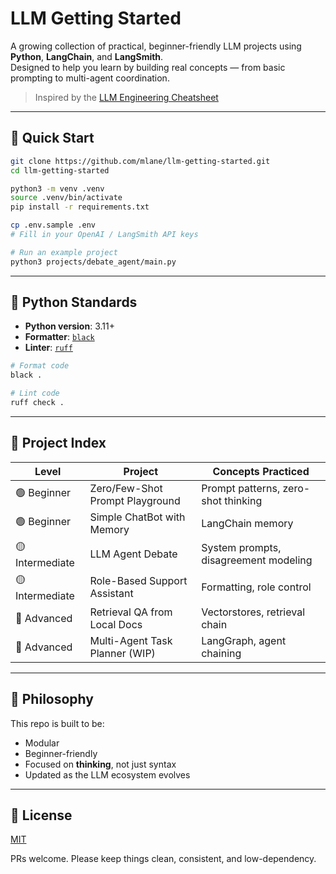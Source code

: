 # LLM Getting Started

A growing collection of practical, beginner-friendly LLM projects using **Python**, **LangChain**, and **LangSmith**.  
Designed to help you learn by building real concepts — from basic prompting to multi-agent coordination.

> Inspired by the [LLM Engineering Cheatsheet](https://github.com/mlane/llm-engineering-cheatsheet)

---

## 🚀 Quick Start

```bash
git clone https://github.com/mlane/llm-getting-started.git
cd llm-getting-started

python3 -m venv .venv
source .venv/bin/activate
pip install -r requirements.txt

cp .env.sample .env
# Fill in your OpenAI / LangSmith API keys

# Run an example project
python3 projects/debate_agent/main.py
```

---

## 🧰 Python Standards

- **Python version**: 3.11+
- **Formatter**: [`black`](https://github.com/psf/black)
- **Linter**: [`ruff`](https://github.com/astral-sh/ruff)

```bash
# Format code
black .

# Lint code
ruff check .
```

---

## 🧪 Project Index

| Level           | Project                         | Concepts Practiced                    |
| --------------- | ------------------------------- | ------------------------------------- |
| 🟢 Beginner     | Zero/Few-Shot Prompt Playground | Prompt patterns, zero-shot thinking   |
| 🟢 Beginner     | Simple ChatBot with Memory      | LangChain memory                      |
| 🟡 Intermediate | LLM Agent Debate                | System prompts, disagreement modeling |
| 🟡 Intermediate | Role-Based Support Assistant    | Formatting, role control              |
| 🔴 Advanced     | Retrieval QA from Local Docs    | Vectorstores, retrieval chain         |
| 🔴 Advanced     | Multi-Agent Task Planner (WIP)  | LangGraph, agent chaining             |

---

## 🧠 Philosophy

This repo is built to be:

- Modular
- Beginner-friendly
- Focused on **thinking**, not just syntax
- Updated as the LLM ecosystem evolves

---

## 📄 License

[MIT](./LICENSE)

PRs welcome. Please keep things clean, consistent, and low-dependency.

